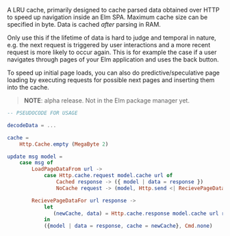A LRU cache, primarily designed to cache parsed data obtained over HTTP to
speed up navigation inside an Elm SPA. Maximum cache size can be specified in
byte. Data is cached *after* parsing in RAM.

Only use this if the lifetime of data is hard to judge and temporal in nature,
e.g. the next request is triggered by user interactions and a more recent
request is more likely to occur again. This is for example the case if a user
navigates through pages of your Elm application and uses the back button. 

To speed up initial page loads, you can also do predictive/speculative page
loading by executing requests for possible next pages and inserting them into
the cache.

> **NOTE**: alpha release. Not in the Elm package manager yet.

```elm
-- PSEUDOCODE FOR USAGE

decodeData = ...

cache =
    Http.Cache.empty (MegaByte 2)

update msg model =
    case msg of
        LoadPageDataFrom url ->
            case Http.cache.request model.cache url of
                Cached response -> ({ model | data = response })
                NoCache request -> (model, Http.send <| RecievePageDataFor url request)

        RecievePageDataFor url response ->
            let 
               (newCache, data) = Http.cache.response model.cache url response decodeData
            in
            ({model | data = response, cache = newCache}, Cmd.none)
```
